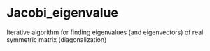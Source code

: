 # Jacobi_eigenvalue
Iterative algorithm for finding eigenvalues (and eigenvectors) of real symmetric matrix (diagonalization)
